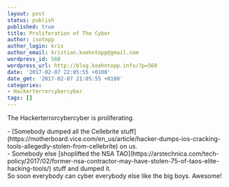 ```yaml
---
layout: post
status: publish
published: true
title: Proliferation of The Cyber
author: isotopp
author_login: kris
author_email: kristian.koehntopp@gmail.com
wordpress_id: 560
wordpress_url: http://blog.koehntopp.info/?p=560
date: '2017-02-07 22:05:55 +0100'
date_gmt: '2017-02-07 21:05:55 +0100'
categories:
- Hackerterrorcybercyber
tags: []
---
```

<p>The Hackerterrorcybercyber is proliferating.</p>
<p>- [Somebody dumped all the Cellebrite stuff](https://motherboard.vice.com/en_us/article/hacker-dumps-ios-cracking-tools-allegedly-stolen-from-cellebrite) on us.<br />
- Somebody else [shoplifted the NSA TAO](https://arstechnica.com/tech-policy/2017/02/former-nsa-contractor-may-have-stolen-75-of-taos-elite-hacking-tools/) stuff and dumped it.<br />
 So soon everybody can cyber everybody else like the big boys. Awesome!</p>
